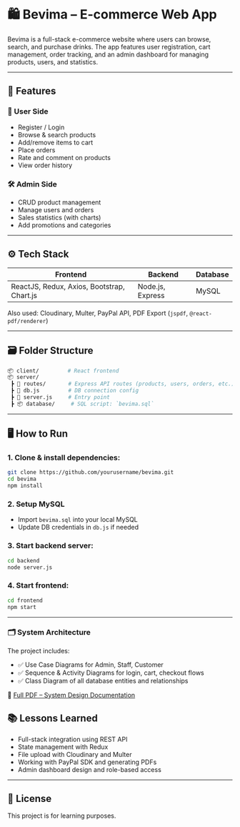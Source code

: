 
# 🛍️ Bevima – E-commerce Web App

Bevima is a full-stack e-commerce website where users can browse, search, and purchase drinks. The app features user registration, cart management, order tracking, and an admin dashboard for managing products, users, and statistics.

---

## 🧱 Features

### 👥 User Side
- Register / Login
- Browse & search products
- Add/remove items to cart
- Place orders
- Rate and comment on products
- View order history

### 🛠 Admin Side
- CRUD product management
- Manage users and orders
- Sales statistics (with charts)
- Add promotions and categories

---

## ⚙️ Tech Stack

| Frontend | Backend | Database |
|----------|---------|----------|
| ReactJS, Redux, Axios, Bootstrap, Chart.js | Node.js, Express | MySQL |

Also used: Cloudinary, Multer, PayPal API, PDF Export (`jspdf`, `@react-pdf/renderer`)

---

## 🗃️ Folder Structure

```bash
📦 client/         # React frontend
📦 server/
 ┣ 📂 routes/       # Express API routes (products, users, orders, etc.)
 ┣ 📜 db.js         # DB connection config
 ┣ 📜 server.js     # Entry point
 ┣ 📦 database/     # SQL script: `bevima.sql`
```

---

## 🖥️ How to Run

### 1. Clone & install dependencies:

```bash
git clone https://github.com/yourusername/bevima.git
cd bevima
npm install
```

### 2. Setup MySQL

- Import `bevima.sql` into your local MySQL
- Update DB credentials in `db.js` if needed

### 3. Start backend server:

```bash
cd backend
node server.js
```

### 4. Start frontend:

```bash
cd frontend
npm start
```

---

### 🗂️ System Architecture

The project includes:

- ✅ Use Case Diagrams for Admin, Staff, Customer
- ✅ Sequence & Activity Diagrams for login, cart, checkout flows
- ✅ Class Diagram of all database entities and relationships

📄 [Full PDF – System Design Documentation](./bevima-diagram.pdf)


## 📚 Lessons Learned

- Full-stack integration using REST API
- State management with Redux
- File upload with Cloudinary and Multer
- Working with PayPal SDK and generating PDFs
- Admin dashboard design and role-based access

---

## 📄 License

This project is for learning purposes.

